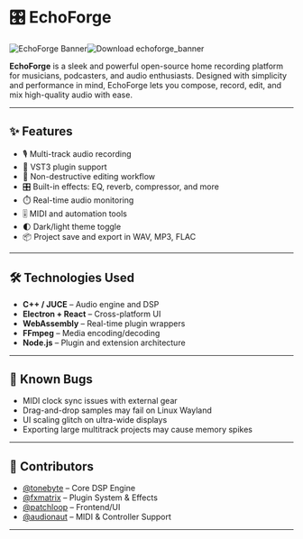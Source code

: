 # 🎛️ EchoForge

![EchoForge Banner](./echoforge_banner.gif)![Download echoforge_banner](https://github.com/user-attachments/assets/9b42839f-7c19-44ce-86fd-13ff6424c61b)


**EchoForge** is a sleek and powerful open-source home recording platform for musicians, podcasters, and audio enthusiasts. Designed with simplicity and performance in mind, EchoForge lets you compose, record, edit, and mix high-quality audio with ease.

---

## ✨ Features

- 🎙️ Multi-track audio recording
- 🧩 VST3 plugin support
- 🧠 Non-destructive editing workflow
- 🎛️ Built-in effects: EQ, reverb, compressor, and more
- ⏱️ Real-time audio monitoring
- 🎚️ MIDI and automation tools
- 🌓 Dark/light theme toggle
- 📦 Project save and export in WAV, MP3, FLAC

---

## 🛠️ Technologies Used

- **C++ / JUCE** – Audio engine and DSP
- **Electron + React** – Cross-platform UI
- **WebAssembly** – Real-time plugin wrappers
- **FFmpeg** – Media encoding/decoding
- **Node.js** – Plugin and extension architecture

---

## 🐞 Known Bugs

- MIDI clock sync issues with external gear
- Drag-and-drop samples may fail on Linux Wayland
- UI scaling glitch on ultra-wide displays
- Exporting large multitrack projects may cause memory spikes

---

## 👥 Contributors

- [@tonebyte](https://github.com/tonebyte) – Core DSP Engine
- [@fxmatrix](https://github.com/fxmatrix) – Plugin System & Effects
- [@patchloop](https://github.com/patchloop) – Frontend/UI
- [@audionaut](https://github.com/audionaut) – MIDI & Controller Support

---


